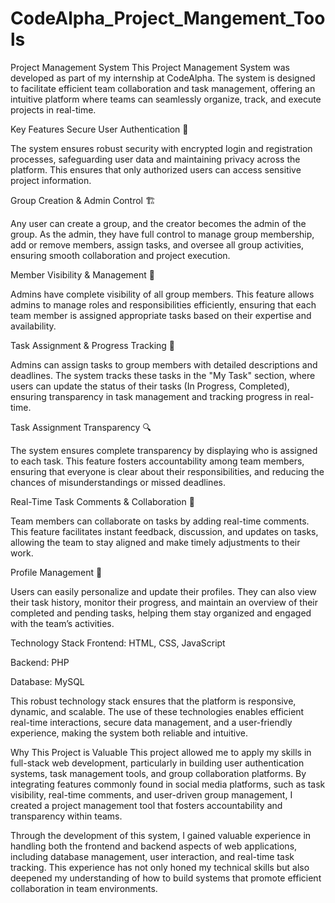 # CodeAlpha_Project_Mangement_Tools
Project Management System
This Project Management System was developed as part of my internship at CodeAlpha. The system is designed to facilitate efficient team collaboration and task management, offering an intuitive platform where teams can seamlessly organize, track, and execute projects in real-time.

Key Features
Secure User Authentication 🔐

The system ensures robust security with encrypted login and registration processes, safeguarding user data and maintaining privacy across the platform. This ensures that only authorized users can access sensitive project information.

Group Creation & Admin Control 🏗️

Any user can create a group, and the creator becomes the admin of the group. As the admin, they have full control to manage group membership, add or remove members, assign tasks, and oversee all group activities, ensuring smooth collaboration and project execution.

Member Visibility & Management 👥

Admins have complete visibility of all group members. This feature allows admins to manage roles and responsibilities efficiently, ensuring that each team member is assigned appropriate tasks based on their expertise and availability.

Task Assignment & Progress Tracking 📝

Admins can assign tasks to group members with detailed descriptions and deadlines. The system tracks these tasks in the "My Task" section, where users can update the status of their tasks (In Progress, Completed), ensuring transparency in task management and tracking progress in real-time.

Task Assignment Transparency 🔍

The system ensures complete transparency by displaying who is assigned to each task. This feature fosters accountability among team members, ensuring that everyone is clear about their responsibilities, and reducing the chances of misunderstandings or missed deadlines.

Real-Time Task Comments & Collaboration 💬

Team members can collaborate on tasks by adding real-time comments. This feature facilitates instant feedback, discussion, and updates on tasks, allowing the team to stay aligned and make timely adjustments to their work.

Profile Management 👤

Users can easily personalize and update their profiles. They can also view their task history, monitor their progress, and maintain an overview of their completed and pending tasks, helping them stay organized and engaged with the team’s activities.

Technology Stack
Frontend: HTML, CSS, JavaScript

Backend: PHP

Database: MySQL

This robust technology stack ensures that the platform is responsive, dynamic, and scalable. The use of these technologies enables efficient real-time interactions, secure data management, and a user-friendly experience, making the system both reliable and intuitive.

Why This Project is Valuable
This project allowed me to apply my skills in full-stack web development, particularly in building user authentication systems, task management tools, and group collaboration platforms. By integrating features commonly found in social media platforms, such as task visibility, real-time comments, and user-driven group management, I created a project management tool that fosters accountability and transparency within teams.

Through the development of this system, I gained valuable experience in handling both the frontend and backend aspects of web applications, including database management, user interaction, and real-time task tracking. This experience has not only honed my technical skills but also deepened my understanding of how to build systems that promote efficient collaboration in team environments.


